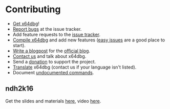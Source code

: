 # Contributing

* [Get x64dbg](http://x64dbg.com)!
* [Report bugs](http://report.x64dbg.com) at the issue tracker.
* Add feature requests to the [issue tracker](http://issues.x64dbg.com).
* [Compile x64dbg](https://github.com/x64dbg/x64dbg/wiki/Compiling-the-whole-project) and add new features ([easy issues](https://github.com/x64dbg/x64dbg/issues?q=is%3Aissue+is%3Aopen+label%3Aeasy) are a good place to start).
* [Write a blogpost](http://x64dbg.com/blog/2016/07/09/Looking-for-writers.html) for the [official blog](http://blog.x64dbg.com).
* [Contact us](http://x64dbg.com/#contact) and talk about x64dbg.
* Send a [donation](http://donate.x64dbg.com) to support the project.
* [Translate](http://translate.x64dbg.com) x64dbg (contact us if your language isn't listed).
* Document [undocumented commands](https://github.com/x64dbg/docs/issues).

## ndh2k16

Get the slides and materials [here](https://mega.nz/#!T0RhlQ6Q!TbgpK3XPDnyL6zf-fq1XscW3LQrQBbXSO5c8w0XwTtk), video [here](https://www.youtube.com/watch?v=vpaM3BL0auk).